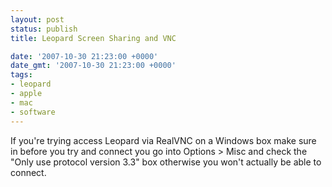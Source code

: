 ```yaml
---
layout: post
status: publish
title: Leopard Screen Sharing and VNC

date: '2007-10-30 21:23:00 +0000'
date_gmt: '2007-10-30 21:23:00 +0000'
tags:
- leopard
- apple
- mac
- software
---
```

If you're trying access Leopard via RealVNC on a Windows box make sure in before you try and connect you go into Options > Misc and check the "Only use protocol version 3.3" box otherwise you won't actually be able to connect.
